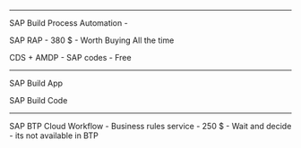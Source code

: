 

------------------------


SAP Build Process Automation  - 

SAP RAP  - 380 $ - Worth Buying All the time 

CDS + AMDP - SAP codes - Free 


------------------------


SAP Build App

SAP Build Code 


------------------------


SAP BTP Cloud Workflow - Business rules service  - 250 $ - Wait and decide - its not available in BTP 
